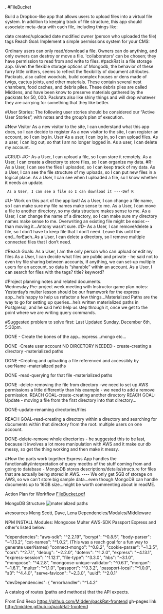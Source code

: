 .
#FileBucket

Build a Dropbox-like app that allows users to upload files into a virtual file system. In addition to keeping track of file structure, this app should associate meta-data with each file, including things like:

date created/uploaded
date modified
owner (person who uploaded the file)
tags
Reach Goal: Implement a simple permissions system for your CMS:

Ordinary users can only read/download a file.
Owners can do anything, and only owners can destroy or move a file.
'collaborators' can be chosen; they have permission to read from and write to files.
#packRat is a file storage app. 
Given the flexible storage options of Mongodb, the behavior of these furry little critters, seems to reflect the flexibility of document attributes. Packrats, also called woodrats, build complex houses or dens made of twigs, cactus joints, and other materials. These contain several nest chambers, food caches, and debris piles.  These debris piles are called Middens, and have been know to preserve materials gathered by the packrats for 50, 000. Packrats also like shiny things and will drop whatever they are carrying for something that they like better.  

#User Stories: 
The following user stories should be considered our “Active User Stories”, with notes and the group’s plan of execution.

#New Visitor
As a new visitor to the site, I can understand what this app does, so I can decide to register
As a new visitor to the site, I can register an account, so I can log in.
User
As a user, I can log in,  so I can upload files.
As a user, I can log out, so that I am no longer logged in.
As a user, I can delete my account.

#CRUD:
#C- 
As a User, I can upload a file, so I can store it remotely.
As a User, I can create a directory to store files, so I can organize my data.
#R- 
As a User, I can see the files I uploaded, so I can keep track of my data.
 As a User, I can see the file structure of my uploads, so I can put new files in a logical place.
 As a User, I can see when I uploaded a file, so I know whether it needs an update.
    
     As a User, I can see a file so I can download it ----Def R
#U-   Work on this part of the app last!
As a User, I can change a file name, so I can make sure my file names make sense to me.
     As a User, I can move a file to another directory, so my data structure makes sense to me.
As a User, I can change the name of a directory, so I can make sure my directory names make sense to me.
Overwriting an existing file might be easier.-- than moving it...Antony wasn’t sure.
#D- 
As a User, I can remove/delete a file, so I don’t have to keep file that I don’t need.
Leave this until the end...forEach..As a User, I can delete a directory, so I remove multiple connected files that I don’t need.


#Reach Goals:
As a User, I am the only person who can upload or edit my files
As a User, I can decide what files are public and private - he said not to even try file sharing between accounts, if anything, we can set-up multiple users for an account, so data is “sharable” within an account.
As a User, I can search for files with the tags? title? keyword?

#Project planning notes and related documents.  
Wednesday Pre-project week meeting with Instructor game plan notes:
Yesterday’s multer lesson should be our framework for the express app...he’s happy to help us refactor a few things...Materialized Paths are the way to go for setting up queries...he’s written materialized paths in Postgresql, and he said he’d help us step through it, once we get to the point where we are writing query commands.

#Suggested problem to solve first:  Last Updated Sunday, December 6th, 5:30pm.

DONE - Create the bones of the app...express...mongo etc...

DONE -Create user account
NO DIRCETORY NEEDED - create-creating a directory -materialized paths

DONE -Creating and uploading a file referenced and accessibly by userName -materialized paths

DONE -read-querying for that file -materialized paths

DONE -delete-removing the file from directory -we need to set up AWS permissions a little differently than his example -  we need to add a remove permission.
REACH GOAL-create-creating another directory
REACH GOAL- Update - moving a file from the first directory into that directory…

DONE-update-renaming directories/files

REACH GOAL-read-creating a directory within a directory and searching for documents within that directory from the root.
multiple users on one account.

DONE-delete-remove whole directories - he suggested this to be last, because it involves a lot more manipulation with AWS and it make our db messy, so get the thing working and then make it messy.

#How the parts work together
Express App handles the functionality/interpretation of query meoths of the stuff coming from and going to database - MongoDB stores descriptions/details/structure for files that are actually being stored in AWS.  ---- We only get 5GB of storage on AWS, so we can’t store big sample data...even though MongoDB can handle documents up to 16GB size...might be worth commenting about in readME.

Action Plan for Workflow
[FileBucket.pdf](https://github.com/Midden/packRat-frontend/files/53267/FileBucket.pdf)

MongoDB Structure
![materialized paths](https://cloud.githubusercontent.com/assets/14185415/11615346/1b757586-9c2c-11e5-99a0-1da34205379d.jpg)



#resources Meng Scott, Dave, Lena
Dependencies/Modules/Middleware

   NPM INSTALL
   Modules:
   Mongoose
   Multer
   AWS-SDK
   Passport
   Express and other's listed below:
   
 
  "dependencies": 
    "aws-sdk": "^2.2.19",
    "bcrypt": "^0.8.5",
    "body-parser": "~1.13.2",
    "cat-names": "^1.0.2", (This was a reach goal for a fun way to generate userNames)
    "connect-mongo": "^0.8.2",
    "cookie-parser": "~1.3.5",
    "cors": "^2.7.1",
    "debug": "~2.2.0",
    "dotenv": "^1.2.0",
    "express": "~4.13.1",
    "express-session": "^1.12.1",
    "file-type": "^3.3.0",
    "hbs": "~3.1.0",
    "mongoose": "^4.2.8",
    "mongoose-unique-validator": "^0.6.1",
    "morgan": "~1.6.1",
    "multer": "^1.1.0",
    "passport": "^0.3.2",
    "passport-local": "^1.0.0",
    "s3": "^4.4.0",
    "serve-favicon": "~2.3.0",
    "uuid": "^2.0.1"
  
  "devDependencies": {
    "errorhandler": "^1.4.2"


A catalog of routes (paths and methods) that the API expects.

Front End Reop https://github.com/Midden/packRat-frontend
gh-pages link http://midden.github.io/packRat-frontend
